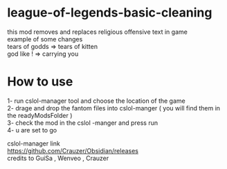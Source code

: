 # league-of-legends-basic-cleaning  
this mod removes and replaces religious offensive text in game   
example of some changes   
tears of godds => tears of kitten  
god like ! => carrying you     
# How to use   
1- run cslol-manager tool and choose the location of the game   
2- drage and drop the fantom files into cslol-manger ( you will find them in the readyModsFolder )    
3- check the mod in the cslol -manger and press run   
4- u are set to go    


cslol-manager link    
https://github.com/Crauzer/Obsidian/releases   
credits to GuiSa , Wenveo ,  Crauzer    
